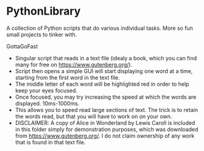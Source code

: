 # PythonLibrary
A collection of Python scripts that do various individual tasks. More so fun small projects to tinker with.

GottaGoFast
  - Singular script that reads in a text file (idealy a book, which you can find many for free on https://www.gutenberg.org/).
  - Script then opens a simple GUI will start displaying one word at a time, starting from the first word in the text file.
  - The middle letter of each word will be highlighted red in order to help keep your eyes focused.
  - Once focused, you may try increasing the speed at which the words are displayed. 10ms-1000ms.
  - This allows you to speed read large sections of text. The trick is to retain the words read, but that you will have to work on on your own.
  - DISCLAIMER: A copy of Alice in Wonderland by Lewis Caroll is included in this folder simply for demonstration purposes, which was downloaded from https://www.gutenberg.org/. I do not claim ownership of any work that is found in that text file.
